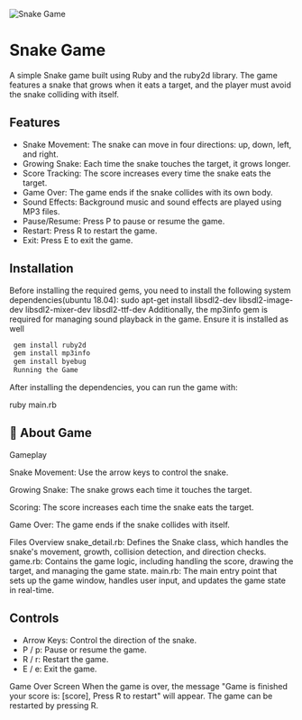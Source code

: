 ![Snake Game](https://media2.dev.to/dynamic/image/width=1000,height=420,fit=cover,gravity=auto,format=auto/https%3A%2F%2Fdev-to-uploads.s3.amazonaws.com%2Fuploads%2Farticles%2Ff8hudn7zkzd3b0xdv1sm.gif)

# Snake Game

A simple Snake game built using Ruby and the ruby2d library. The game features a snake that grows when it eats a target, and the player must avoid the snake colliding with itself.

## Features

- Snake Movement: The snake can move in four directions: up, down, left, and right.
- Growing Snake: Each time the snake touches the target, it grows longer.
- Score Tracking: The score increases every time the snake eats the target.
- Game Over: The game ends if the snake collides with its own body.
- Sound Effects: Background music and sound effects are played using MP3 files.
- Pause/Resume: Press P to pause or resume the game.
- Restart: Press R to restart the game.
- Exit: Press E to exit the game.


## Installation

Before installing the required gems, you need to install the following system dependencies(ubuntu 18.04):
sudo apt-get install libsdl2-dev libsdl2-image-dev libsdl2-mixer-dev libsdl2-ttf-dev
Additionally, the mp3info gem is required for managing sound playback in the game. Ensure it is installed as well

```bash
 gem install ruby2d
 gem install mp3info
 gem install byebug
 Running the Game
```

After installing the dependencies, you can run the game with:

ruby main.rb

## 🚀 About Game
Gameplay

Snake Movement: Use the arrow keys to control the snake.

Growing Snake: The snake grows each time it touches the target.

Scoring: The score increases each time the snake eats the target.

Game Over: The game ends if the snake collides with itself.

Files Overview
snake_detail.rb: Defines the Snake class, which handles the snake's movement, growth, collision detection, and direction checks.
game.rb: Contains the game logic, including handling the score, drawing the target, and managing the game state.
main.rb: The main entry point that sets up the game window, handles user input, and updates the game state in real-time.

## Controls

- Arrow Keys: Control the direction of the snake.
- P / p: Pause or resume the game.
- R / r: Restart the game.
- E / e: Exit the game.


Game Over Screen
When the game is over, the message "Game is finished your score is: [score], Press R to restart" will appear. The game can be restarted by pressing R.